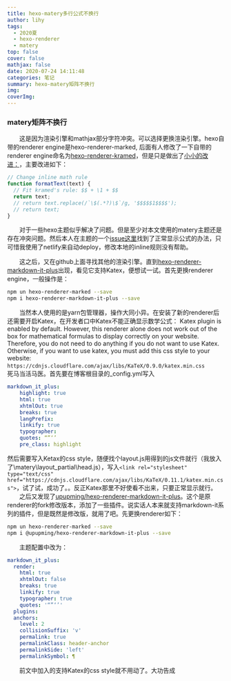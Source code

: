 ```yaml
---
title: hexo-matery多行公式不换行
author: lihy
tags:
  - 2020夏
  - hexo-renderer
  - matery
top: false
cover: false
mathjax: false
date: 2020-07-24 14:11:48
categories: 笔记
summary: hexo-matery矩阵不换行
img:
coverImg:
---
```


### matery矩阵不换行

&emsp;&emsp;这是因为渲染引擎和mathjax部分字符冲突。可以选择更换渲染引擎。hexo自带的renderer engine是hexo-renderer-marked, 后面有人修改了一下自带的renderer engine命名为[hexo-renderer-kramed](https://www.npmjs.com/package/@neilsustc/markdown-it-katex)，但是只是做出了[小小的改进：](https://github.com/hsfzxjy/hexo-renderer-kramed/blob/master/lib/renderer.js)，主要改进如下：

```javascript
// Change inline math rule
function formatText(text) {
  // Fit kramed's rule: $$ + \1 + $$
  return text;
  // return text.replace(/`\$(.*?)\$`/g, '$$$$$1$$$$');
  // return text;
}
```

&emsp;&emsp;对于一些hexo主题似乎解决了问题。但是至少对本文使用的matery主题还是存在冲突问题。然后本人在主题的一个[issue这里](https://github.com/blinkfox/hexo-theme-matery/issues/119)找到了正常显示公式的办法，只可惜我使用了netlify来自动deploy，修改本地的inline规则没有帮助。

&emsp;&emsp;这之后，又在github上面寻找其他的渲染引擎。直到[hexo-renderer-markdown-it-plus](https://github.com/CHENXCHEN/hexo-renderer-markdown-it-plus)出现，看见它支持Katex，便想试一试。首先更换renderer engine，一般操作是：

```bash
npm un hexo-renderer-marked --save
npm i hexo-renderer-markdown-it-plus --save
```

&emsp;&emsp;当然本人使用的是yarn包管理器，操作大同小异。在安装了新的renderer后还需要开启Katex，在开发者口中Katex不能正确显示数学公式：
Katex plugin is enabled by default. However, this renderer alone does not work out of the box for mathematical formulas to display correctly on your website. Therefore, you do not need to do anything if you do not want to use Katex. Otherwise, if you want to use katex, you must add this css style to your website:
`https://cdnjs.cloudflare.com/ajax/libs/KaTeX/0.9.0/katex.min.css`
&emsp;&emsp;死马当活马医。首先要在博客根目录的_config.yml写入

```_config.yml
markdown_it_plus:
    highlight: true
    html: true
    xhtmlOut: true
    breaks: true
    langPrefix:
    linkify: true
    typographer:
    quotes: “”‘’
    pre_class: highlight
```

然后需要写入Ketax的css style，随便找个layout.js用得到的js文件就行（我放入了\matery\layout\_partial\head.js），写入`<link rel="stylesheet" type="text/css" href="https://cdnjs.cloudflare.com/ajax/libs/KaTeX/0.11.1/katex.min.css">`，试了试，成功了。。反正Katex那里不好使看不出来，只要正常显示就行。
&emsp;&emsp;之后又发现了[upupming/hexo-renderer-markdown-it-plus](https://github.com/upupming/hexo-renderer-markdown-it-plus#readme)。这个是原renderer的fork修改版本，添加了一些插件。说实话人本来就支持markdown-it系列的插件，但是既然是修改版，就用了吧。先更换renderer如下：

```bash
npm un hexo-renderer-marked --save
npm i @upupming/hexo-renderer-markdown-it-plus --save
```

&emsp;&emsp;主题配置中改为：

```_config.yml
markdown_it_plus:
  render:
    html: true						
    xhtmlOut: false
    breaks: true
    linkify: true
    typographer: true
    quotes: '“”‘’'
  plugins:
  anchors:	
    level: 2
    collisionSuffix: 'v'
    permalink: true
    permalinkClass: header-anchor
    permalinkSide: 'left'
    permalinkSymbol: ¶
```

&emsp;&emsp;前文中加入的支持Katex的css style就不用动了。大功告成

